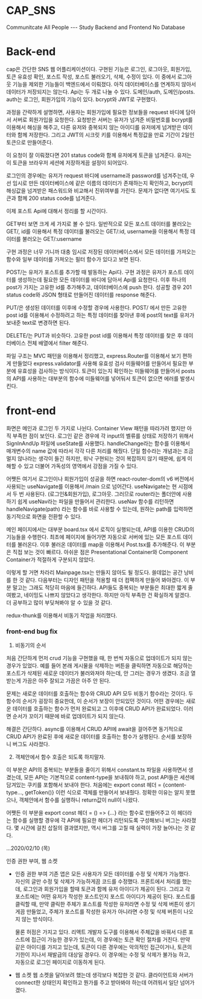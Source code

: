 # CAP_SNS

Communitcate All People --- Study Backend and Frontend No Database

# Back-end

cap은 간단한 SNS 웹 어플리케이션이다. 구현된 기능은 로그인, 로그아웃, 회원가입, 토큰 유효성 확인, 포스트 작성, 포스트 불러오기, 삭제, 수정이 있다. 이 중에서 로그아웃 기능을 제외한 기능들이 백엔드에서 이뤄졌다. 아직 데이터베이스를 연계하지 않아서 데이터가 저장되지는 않는다. Api는 두 개로 나눌 수 있다. 도메인/auth, 도메인/posts. auth는 로그인, 회원가입의 기능이 있다. bcrypt와 JWT로 구현했다.

과정을 간략하게 설명하면, 사용자는 회원가입에 필요한 정보들을 request 바디에 담아서 서버로 회원가입을 요청한다. 요청받은 서버는 유저가 넘겨준 비밀번호를 bcrypt를 이용해서 해싱을 해주고, 다른 유저와 중복되지 않는 아이디를 유저에게 넘겨받은 데이터와 함께 저장한다. 그리고 JWT의 시크릿 키를 이용해서 특정값을 만료 기간이 2일인 토큰으로 만들어준다.

이 요청이 잘 이뤄졌다면 201 status code와 함께 유저에게 토큰을 넘겨준다. 유저는 이 토큰을 브라우저 세션에 저장하게끔 설정이 되어있다.

로그인의 경우에는 유저가 request 바디에 username과 password를 넘겨주는데, 우선 임시로 만든 데이터베이스에 같은 이름의 데이터가 존재하는지 확인하고, bcrypt의 해싱값을 넘겨받은 패스워드와 비교해서 진위여부를 가린다. 문제가 없다면 여기서도 토큰과 함께 200 status code를 넘겨준다.

이제 포스트 Api에 대해서 정리를 할 시간이다.

GET부터 보면 크게 세 가지로 볼 수 있다.
일반적으로 모든 포스트 데이터를 불러오는 GET/,
id를 이용해서 특정 데이터를 불러오는 GET/:id,
username을 이용해서 특정 데이터를 불러오는 GET/:username

구현 과정은 너무 기니까 대충 임시로 저장된 데이터베이스에서 모든 데이터를 가져오는 함수와 일부 데이터를 가져오는 필터 함수가 있다고 보면 된다.

POST/는 유저가 포스트를 추가할 때 발동하는 Api다. 구현 과정은 유저가 포스트 데이터를 생성하는데 필요한 모든 데이터를 바디에 담아서 Api를 요청한다. 이후 하나의 post가 가지는 고유한 id를 추가해주고, 데이터베이스에 push 한다. 성공할 경우 201 status code와 JSON 형태로 만들어진 데이터를 response 해준다.

PUT/은 생성된 데이터를 이후에 수정할 경우에 사용한다. POST/ 에서 만든 고유한 post id를 이용해서 수정하려고 하는 특정 데이터를 찾아낸 후에 post의 text를 유저가 보내준 text로 변경하면 된다.

DELETE/는 PUT과 비슷하다. 고유한 post id를 이용해서 특정 데이터를 찾은 후 데이터베이스 전체 배열에서 filter 해준다.

파일 구조는 MVC 패턴을 이용해서 정리했고, express.Router를 이용해서 보기 편하게 만들었다 express.validator를 사용해 유효성 검사 미들웨어를 만들어서 필요한 부분에 유효성을 검사하는 방식이다. 토큰이 있는지 확인하는 미들웨어를 만들어서 posts의 API를 사용하는 대부분의 함수에 미들웨어를 넣어둬서 토큰이 없으면 에러를 발생시킨다.

# front-end

화면은 메인과 로그인 두 가지로 나뉜다. Container View 패턴을 따라가려 했지만 아직 부족한 점이 보인다. 로그인 같은 경우에 각 input의 벨류를 상태로 저장하기 위해서 SignInAndUp 파일에 useState를 사용했다. handleChange라는 함수를 이용해서 매개변수의 name 값에 따라서 각각 다른 처리를 해줬다. 단일 함수라는 개념과는 조금 멀지 않나라는 생각이 들긴 하지만, 워낙 구현되는 것이 복잡하지 않기 때문에, 쉽게 이해할 수 있고 더불어 가독성의 영역에서 강점을 가질 수 있다.

어쨋든 여기서 로그인이나 회원가입이 성공을 하면 react-router-dom의 v6 버전에서 사용되는 useNavigate를 이용해서 /main 으로 넘어간다. useNavigate는 현 시점에서 두 번 사용된다. (로그인&회원가입), 로그아웃. 그러므로 router라는 폴더안에 사용하기 쉽게 useNav라는 파일을 만들어서 관리한다. useNav 함수를 리턴하면 handleNavigate(path) 라는 함수를 바로 사용할 수 있는데, 원하는 path를 입력하면 동기적으로 화면을 전환할 수 있다.

메인 페이지에서는 대부분 board.tsx 에서 로직이 실행되는데, API를 이용한 CRUD의 기능들을 수행한다. 최초에 페이지에 들어가면 자동으로 서버에 있는 모든 포스트 데이터를 불러온다. 이후 불러온 데이터를 map을 이용해서 Post.tsx를 추가해준다. 이 부분은 직접 보는 것이 빠르다. 아쉬운 점은 Presentational Container와 Component Container가 적절하게 구분되지 않았다.

이렇게 할 거면 차라리 Mainpage.tsx는 만들지 않아도 될 정도다. 쓸데없는 공간 낭비를 한 것 같다. 다음부터는 디자인 패턴을 적용할 때 더 컴팩하게 만들어 봐야겠다. 이 부분 말고는 그래도 적당히 마음에 들긴하다. API들도 중복되는 부분들은 최대한 짧게 줄여봤고, 네이밍도 나쁘지 않았다고 생각한다. 하지만 아직 부족한 건 확실하게 알겠다. 더 공부하고 많이 부딪쳐봐야 알 수 있을 것 같다.

redux-thunk를 이용해서 비동기 작업을 처리했다.

### front-end bug fix

1. 비동기의 순서

처음 간단하게 먼저 crud 기능을 구현했을 때, 한 번씩 자동으로 업데이트가 되지 않는 경우가 있었다. 예를 들어 본래 게시물을 삭제하는 버튼을 클릭하면 자동으로 해당하는 포스트가 삭제된 새로운 데이터가 불러와져야 하는데, 안 그러는 경우가 생겼다. 조금 열받는게 가끔은 아주 잘되고 가끔은 아주 안 된다.

문제는 새로운 데이터를 호출하는 함수와 CRUD API 모두 비동기 함수라는 것이다. 두 함수의 순서가 굉장히 중요한데, 이 순서가 보장이 안되있던 것이다. 어떤 경우에는 새로운 데이터를 호출하는 함수가 먼저 완료되고 그 이후에 CRUD API가 완료되었다. 이러면 순서가 꼬이기 때문에 바로 업데이트가 되지 않는다.

해결은 간단하다. async를 이용해서 CRUD API에 await을 걸어주면 동기적으로 CRUD API가 완료된 후에 새로운 데이터를 호출하는 함수가 실행된다. 순서를 보장하니 버그도 사라졌다.

2. 객체안에서 함수 호출은 되도록 하지말자.

이 부분은 API의 중복되는 부분들을 줄이기 위해서 constant.ts 파일을 사용하면서 생겼는데, 모든 API는 기본적으로 content-type을 보내줘야 하고, post API들은 세션에 담겨있는 쿠키를 포함해서 보내야 한다. 처음에는 export const 헤더 = {content-type..., getToken()} 이런 식으로 객체를 만들어서 보내줬다. 정확한 이유는 알지 못했으나, 객체안에서 함수를 실행하니 return값이 null이 나왔다.

어쨋든 이 부분을 export const 헤더 = () => {...} 라는 함수로 만들어주고 이 헤더라는 함수를 실행할 경우에 각 API에 필요한 헤더가 리턴되도록 구성해보니 버그는 사라졌다. 몇 시간에 걸친 삽질의 결과였지만, 역시 버그를 고칠 때 실력이 가장 늘어나는 것 같다.

...2020/02/10 (목)

인증 권한 부여, 웹 소켓

- 인증 권한 부여
  기존 앱은 모든 사용자가 모든 데이터를 수정 및 삭제가 가능했다. 자신의 글만 수정 및 삭제가 가능하게끔 코드를 수정했다. 프론트에서 처리를 했는데, 로그인과 회원가입을 할때 토큰과 함께 유저 아이디가 제공이 된다. 그리고 각 포스트에는 어떤 유저가 작성한 포스트인지 포스트 아이디가 제공이 된다. 포스트를 클릭할 때, 만약 클릭한 주체가 포스트를 작성한 유저라면 수정 및 삭제 버튼이 생기게끔 만들었고, 주체가 포스트를 작성한 유저가 아니라면 수정 및 삭제 버튼이 나오지 않는 방식이다.

  물론 허점은 가지고 있다. 리액트 개발자 도구를 이용해서 주체값을 바꿔서 다른 포스트에 접근이 가능한 경우가 있는데, 이 경우에는 토큰 확인 절차를 거친다. 만약 같은 아이디를 가지고 있는데, 토큰이 다른 경우에는 악의적인 접근이거나, 토큰의 기한이 지나서 재발급의 대상일 경우다. 이 경우에는 수정 및 삭제가 불가능 하고, 자동으로 로그인 페이지로 이동하게 된다.

- 웹 소켓
  웹 소켓을 달아보려 했는데 생각보다 복잡한 것 같다. 클라이언트와 서버가 connect한 상태인지 확인하고 뭔가를 주고 받아봐야 하는데 어려워서 일단 넘어가겠다.
